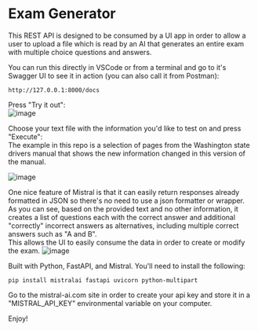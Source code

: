 # Exam Generator
This REST API is designed to be consumed by a UI app in order to allow a user to upload a file which is read by an AI that generates an entire exam with multiple choice questions and answers.  

You can run this directly in VSCode or from a terminal and go to it's Swagger UI to see it in action (you can also call it from Postman):  
```
http://127.0.0.1:8000/docs
```
Press "Try it out":  
![image](https://github.com/rcorvus/ExamGenerator/assets/5025458/2c8753bd-5bbc-4938-b776-368248880a9a)

Choose your text file with the information you'd like to test on and press "Execute":  
The example in this repo is a selection of pages from the Washington state drivers manual that shows the new information changed in this version of the manual.  

![image](https://github.com/rcorvus/ExamGenerator/assets/5025458/389ed2a3-9c35-424c-8c37-b0bafa333910)

One nice feature of Mistral is that it can easily return responses already formatted in JSON so there's no need to use a json formatter or wrapper.  
As you can see, based on the provided text and no other information, it creates a list of questions each with the correct answer and additional "correctly" incorrect answers as alternatives, including multiple correct answers such as "A and B".  
This allows the UI to easily consume the data in order to create or modify the exam.
![image](https://github.com/rcorvus/ExamGenerator/assets/5025458/40e2a968-c565-484a-9a6a-ac7357697fd2)


Built with Python, FastAPI, and Mistral.
You'll need to install the following:  
``` 
pip install mistralai fastapi uvicorn python-multipart  
```
Go to the mistral-ai.com site in order to create your api key and store it in a "MISTRAL_API_KEY" environmental variable on your computer.

Enjoy!
